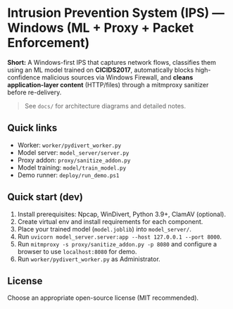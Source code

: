 # Intrusion Prevention System (IPS) — Windows (ML + Proxy + Packet Enforcement)


**Short:** A Windows-first IPS that captures network flows, classifies them using an ML model trained on **CICIDS2017**, automatically blocks high-confidence malicious sources via Windows Firewall, and **cleans application-layer content** (HTTP/files) through a mitmproxy sanitizer before re-delivery.


> See `docs/` for architecture diagrams and detailed notes.


## Quick links
- Worker: `worker/pydivert_worker.py`
- Model server: `model_server/server.py`
- Proxy addon: `proxy/sanitize_addon.py`
- Model training: `model/train_model.py`
- Demo runner: `deploy/run_demo.ps1`


## Quick start (dev)
1. Install prerequisites: Npcap, WinDivert, Python 3.9+, ClamAV (optional).
2. Create virtual env and install requirements for each component.
3. Place your trained model (`model.joblib`) into `model_server/`.
4. Run `uvicorn model_server.server:app --host 127.0.0.1 --port 8000`.
5. Run `mitmproxy -s proxy/sanitize_addon.py -p 8080` and configure a browser to use `localhost:8080` for demo.
6. Run `worker/pydivert_worker.py` as Administrator.


## License
Choose an appropriate open-source license (MIT recommended).
